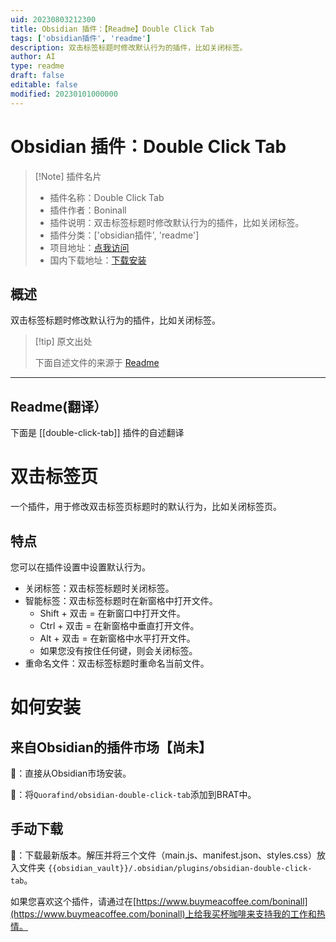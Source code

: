 ```yaml
---
uid: 20230803212300
title: Obsidian 插件：【Readme】Double Click Tab
tags: ['obsidian插件', 'readme']
description: 双击标签标题时修改默认行为的插件，比如关闭标签。
author: AI
type: readme
draft: false
editable: false
modified: 20230101000000
---
```


# Obsidian 插件：Double Click Tab

> [!Note] 插件名片
> - 插件名称：Double Click Tab
> - 插件作者：Boninall
> - 插件说明：双击标签标题时修改默认行为的插件，比如关闭标签。
> - 插件分类：['obsidian插件', 'readme']
> - 项目地址：[点我访问](https://github.com/Quorafind/Obsidian-Double-Click-Tab)
> - 国内下载地址：[下载安装](https://pkmer.cn/products/plugin/pluginMarket/?double-click-tab)

## 概述

双击标签标题时修改默认行为的插件，比如关闭标签。



> [!tip] 原文出处
> 
>下面自述文件的来源于 [Readme](https://ghproxy.net/https://raw.githubusercontent.com/Quorafind/Obsidian-Double-Click-Tab/master/README.md)
> 

---

## Readme(翻译）

下面是 [[double-click-tab]] 插件的自述翻译



# 双击标签页

一个插件，用于修改双击标签页标题时的默认行为，比如关闭标签页。

## 特点

您可以在插件设置中设置默认行为。

- 关闭标签：双击标签标题时关闭标签。
- 智能标签：双击标签标题时在新窗格中打开文件。
	- Shift + 双击 = 在新窗口中打开文件。
	- Ctrl + 双击 = 在新窗格中垂直打开文件。
	- Alt + 双击 = 在新窗格中水平打开文件。
	- 如果您没有按住任何键，则会关闭标签。
- 重命名文件：双击标签标题时重命名当前文件。

# 如何安装

## 来自Obsidian的插件市场【尚未】
💜：直接从Obsidian市场安装。

🚗：将`Quorafind/obsidian-double-click-tab`添加到BRAT中。

## 手动下载

🚚：下载最新版本。解压并将三个文件（main.js、manifest.json、styles.css）放入文件夹 `{{obsidian_vault}}/.obsidian/plugins/obsidian-double-click-tab`。

如果您喜欢这个插件，请通过在[https://www.buymeacoffee.com/boninall](https://www.buymeacoffee.com/boninall)上给我买杯咖啡来支持我的工作和热情。





